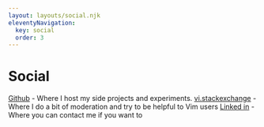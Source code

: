 ```yaml
---
layout: layouts/social.njk
eleventyNavigation:
  key: social
  order: 3
---
```


# Social

[Github](https://github.com/statox/) - Where I host my side projects and experiments.
[vi.stackexchange](https://vi.stackexchange.com/users/1841/statox) - Where I do a bit of moderation and try to be helpful to Vim users
[Linked in](https://www.linkedin.com/in/adrien-fabre-7a30994b/) - Where you can contact me if you want to
